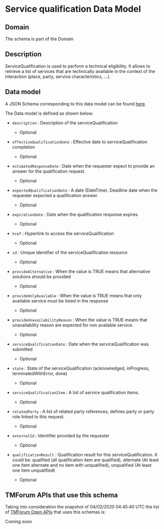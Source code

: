 # Service qualification Data Model

## Domain

The  schema is part of the  Domain

## Description

ServiceQualification is used to perform a technical eligibility. It allows to retrieve a list of services that are technically available in the context of the interaction (place, party, service characteristics, ...).

## Data model

A JSON Schema corresponding to this data model can be found
[here](https://github.com/tmforum-rand/schemas/blob/candidates/Service/ServiceQualification.schema.json).

The Data model is defined as shown below:
- `description` : Description of the serviceQualification

  - Optional

- `effectiveQualificationDate` : Effective date to serviceQualification completion

  - Optional

- `estimatedResponseDate` : Date when the requester expect to provide an answer for the qualification request.

  - Optional

- `expectedQualificationDate` : A date (DateTime). Deadline date when the requester expected a qualification answer.

  - Optional

- `expirationDate` : Date when the qualification response expires

  - Optional

- `href` : Hyperlink to access the serviceQualification

  - Optional

- `id` : Unique identifier of the serviceQualification resource

  - Optional

- `provideAlternative` : When the value is TRUE means that alternative solutions should be provided

  - Optional

- `provideOnlyAvailable` : When the value is TRUE means that only available service must be listed in the response

  - Optional

- `provideUnavailabilityReason` : When the value is TRUE means that unavailability reason are expected for non available service.

  - Optional

- `serviceQualificationDate` : Date when the serviceQualification was submitted

  - Optional

- `state` : State of the serviceQualification (acknowledged, inProgress, terminatedWithError, done)

  - Optional

- `serviceQualificationItem` : A list of service qualification items.

  - Optional

- `relatedParty` : A list of related party references, defines party or party role linked to this request.

  - Optional

- `externalId` : Identifier provided by the requester

  - Optional

- `qualificationResult` : Qualification result for this serviceQualification. It could be:  qualified (all qualification item are qualified), alternate (At least one item alternate and no item with  unqualified), unqualified (At least one item unqualified)

  - Optional





## TMForum APIs that use this schema

Taking into consideration the snapshot of 04/02/2020 04:45:40 UTC the list of [TMForum Open APIs](https://www.tmforum.org/open-apis/) that uses this schemas is:

Coming soon